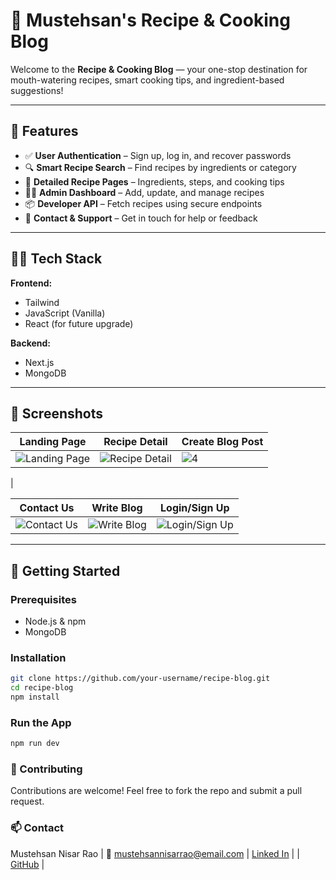 # 🍳 Mustehsan's Recipe & Cooking Blog

Welcome to the **Recipe & Cooking Blog** — your one-stop destination for mouth-watering recipes, smart cooking tips, and ingredient-based suggestions!

---

## 🌟 Features

- ✅ **User Authentication** – Sign up, log in, and recover passwords
- 🔍 **Smart Recipe Search** – Find recipes by ingredients or category
- 🍲 **Detailed Recipe Pages** – Ingredients, steps, and cooking tips
- 👩‍🍳 **Admin Dashboard** – Add, update, and manage recipes
- 📦 **Developer API** – Fetch recipes using secure endpoints
- 📧 **Contact & Support** – Get in touch for help or feedback

---

## 🧑‍💻 Tech Stack

**Frontend:**
- Tailwind
- JavaScript (Vanilla)
- React (for future upgrade)

**Backend:**
- Next.js
- MongoDB

---

## 📸 Screenshots

| Landing Page | Recipe Detail | Create Blog Post |
|--------------|---------------|-------------|
| ![Landing Page](https://github.com/user-attachments/assets/08ca7da7-4c83-4efa-b5ee-4b738f24baf7) | ![Recipe Detail](https://github.com/user-attachments/assets/db1fdb96-88b7-45a5-a96b-233e7e036fec) | ![4](https://github.com/user-attachments/assets/b4990094-a456-499b-90c0-0d897551b977)
|

| Contact Us | Write Blog | Login/Sign Up |
|------------|------------|---------------|
| ![Contact Us](https://github.com/user-attachments/assets/e8564bbe-9655-4a17-9764-6a7f396f2df8) | ![Write Blog](https://github.com/user-attachments/assets/38ba6f37-60ca-4979-a59a-521ec9958bf5) | ![Login/Sign Up](https://github.com/user-attachments/assets/55c63474-0875-43d6-9fdf-28755908e774) |


---

## 🚀 Getting Started

### Prerequisites
- Node.js & npm
- MongoDB

### Installation
```bash
git clone https://github.com/your-username/recipe-blog.git
cd recipe-blog
npm install
```

### Run the App
```bash
npm run dev
```

### 🤝 Contributing
Contributions are welcome! Feel free to fork the repo and submit a pull request.


### 📫 Contact
Mustehsan Nisar Rao
| 📧 mustehsannisarrao@email.com |
[Linked In](www.linkedin.com/in/mustehsan-nisar-rao-98b9a1208) | | [GitHub](https://mustehsan-nisar-rao.github.io/Mustehsan-Nisar-Rao/) |





